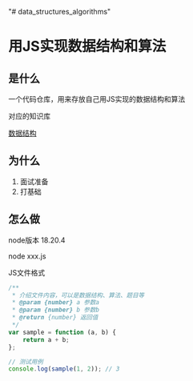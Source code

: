 "# data_structures_algorithms" 

# 用JS实现数据结构和算法
## 是什么
一个代码仓库，用来存放自己用JS实现的数据结构和算法

对应的知识库

[数据结构](https://www.yuque.com/seenbefore/data-structure)

## 为什么
1. 面试准备
2. 打基础

## 怎么做
node版本 18.20.4



node xxx.js



JS文件格式

```javascript
/**
 * 介绍文件内容，可以是数据结构、算法、题目等
 * @param {number} a 参数a
 * @param {number} b 参数b
 * @return {number} 返回值
 */
var sample = function (a, b) {
    return a + b;
};

// 测试用例
console.log(sample(1, 2)); // 3
```

